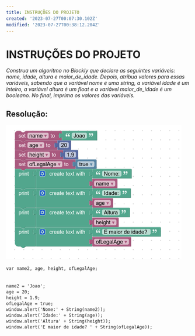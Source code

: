 ```yaml
---
title: INSTRUÇÕES DO PROJETO
created: '2023-07-27T00:07:30.102Z'
modified: '2023-07-27T00:38:12.204Z'
---
```


# INSTRUÇÕES DO PROJETO

*Construa um algoritmo no Blockly que declare as seguintes variáveis: nome, idade, altura e maior_de_idade.
Depois, atribua valores para essas variáveis, sabendo que a variável nome é uma string, a variável idade é um inteiro, a variável altura é um float e a variável maior_de_idade é um booleano.
No final, imprima os valores das variáveis.*


## Resolução:

![block](img/block.png)




    var name2, age, height, ofLegalAge;


    name2 = 'Joao';
    age = 20;
    height = 1.9;
    ofLegalAge = true;
    window.alert('Nome:' + String(name2));
    window.alert('Idade:' + String(age));
    window.alert('Altura' + String(height));
    window.alert('E maior de idade? ' + String(ofLegalAge));



